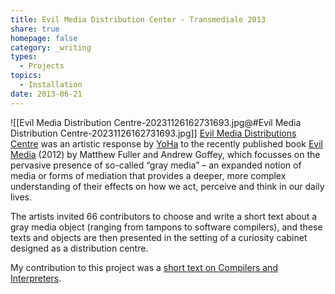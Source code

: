 ```yaml
---
title: Evil Media Distribution Center - Transmediale 2013
share: true
homepage: false
category: _writing
types:
  - Projects
topics:
  - Installation
date: 2013-06-21
---
```


![[Evil Media Distribution Centre-20231126162731693.jpg@#Evil Media Distribution Centre-20231126162731693.jpg]]
[Evil Media Distributions Centre](http://www.transmediale.de/content/evil-media-distribution-centre-0 "Evil Media Distribution Centre") was an artistic response by [YoHa](https://web.archive.org/web/20191024033845/http://yoha.co.uk/ "YoHa") to the recently published book [Evil Media](https://mitpress.mit.edu/books/evil-media "Evil Media @# MIT Press") (2012) by Matthew Fuller and Andrew Goffey, which focusses on the pervasive presence of so-called “gray media” – an expanded notion of media or forms of mediation that provides a deeper, more complex understanding of their effects on how we act, perceive and think in our daily lives.

The artists invited 66 contributors to choose and write a short text about a gray media object (ranging from tampons to software compilers), and these texts and objects are then presented in the setting of a curiosity cabinet designed as a distribution centre.

My contribution to this project was a [short text on Compilers and Interpreters](http://yoha.co.uk/node/656).
